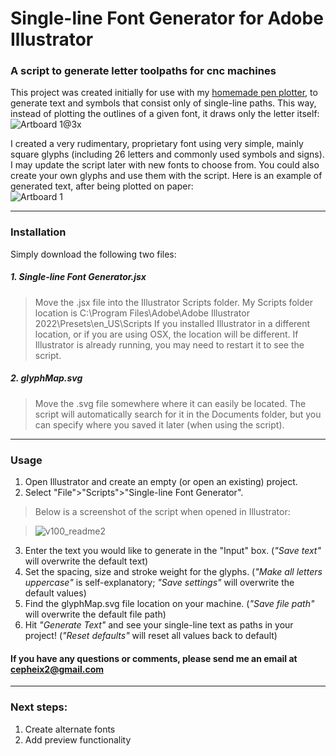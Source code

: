 # Single-line Font Generator for Adobe Illustrator
### A script to generate letter toolpaths for cnc machines

This project was created initially for use with my [homemade pen plotter](https://www.instagram.com/cepheicephei/), to generate text and symbols that consist only of single-line paths. This way, instead of plotting the outlines of a given font, it draws only the letter itself:  
![Artboard 1@3x](https://user-images.githubusercontent.com/64333959/170789235-982ea461-2c60-4c1e-a9be-500af6cdefc7.png)

I created a very rudimentary, proprietary font using very simple, mainly square glyphs (including 26 letters and commonly used symbols and signs). I may update the script later with new fonts to choose from. You could also create your own glyphs and use them with the script.
Here is an example of generated text, after being plotted on paper:  
![Artboard 1](https://user-images.githubusercontent.com/64333959/170790230-c30863aa-d835-4345-8824-665a0ad81a94.png)

---

### Installation
Simply download the following two files:

##### 1. Single-line Font Generator.jsx
> Move the .jsx file into the Illustrator Scripts folder. My Scripts folder location is C:\Program Files\Adobe\Adobe Illustrator 2022\Presets\en_US\Scripts
If you installed Illustrator in a different location, or if you are using OSX, the location will be different. If Illustrator is already running, you may need to restart it to see the script.

##### 2. glyphMap.svg
> Move the .svg file somewhere where it can easily be located. The script will automatically search for it in the Documents folder, but you can specify where you saved it later (when using the script).

---

### Usage
1. Open Illustrator and create an empty (or open an existing) project.
2. Select "File">"Scripts">"Single-line Font Generator".

> Below is a screenshot of the script when opened in Illustrator:  
  
> ![v100_readme2](https://user-images.githubusercontent.com/64333959/170805572-d3cd9666-322d-4ed3-9fb0-ac2ca0706d1f.png)

3. Enter the text you would like to generate in the "Input" box. (*"Save text"* will overwrite the default text)
4. Set the spacing, size and stroke weight for the glyphs. (*"Make all letters uppercase"* is self-explanatory; *"Save settings"* will overwrite the default values)
5. Find the glyphMap.svg file location on your machine. (*"Save file path"* will overwrite the default file path)
6. Hit *"Generate Text"* and see your single-line text as paths in your project! (*"Reset defaults"* will reset all values back to default)

#### If you have any questions or comments, please send me an email at cepheix2@gmail.com

---

### Next steps:
1. Create alternate fonts
2. Add preview functionality

